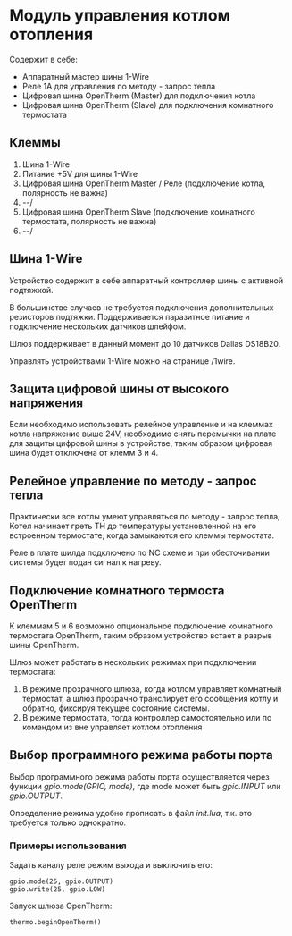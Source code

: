# Модуль управления котлом отопления

Содержит в себе:
* Аппаратный мастер шины 1-Wire
* Реле 1A для управления по методу - запрос тепла
* Цифровая шина OpenTherm (Master) для подключения котла
* Цифровая шина OpenTherm (Slave) для подключения комнатного термостата

## Клеммы
1) Шина 1-Wire
2) Питание +5V для шины 1-Wire
3) Цифровая шина OpenTherm Master / Реле (подключение котла, полярность не важна)
4) --/
5) Цифровая шина OpenTherm Slave (подключение комнатного термостата, полярность не важна)
6) --/

## Шина 1-Wire
Устройство содержит в себе аппаратный контроллер шины с активной подтяжкой. 

В большинстве случаев не требуется подключения дополнительных резисторов подтяжки.
Поддерживается паразитное питание и подключение нескольких датчиков шлейфом.

Шлюз поддерживает в данный момент до 10 датчиков Dallas DS18B20.

Управлять устройствами 1-Wire можно на странице /1wire.

## Защита цифровой шины от высокого напряжения
Если необходимо использовать релейное управление и на клеммах котла напряжение выше 24V, 
необходимо снять перемычки на плате для защиты цифровой шины в устройстве, таким образом цифровая шина будет отключена от клемм 3 и 4.

## Релейное управление по методу - запрос тепла
Практически все котлы умеют управляться по методу - запрос тепла, Котел начинает греть ТН до температуры установленной на его встроенном термостате, 
когда замыкаются его клеммы термостата.

Реле в плате шилда подключено по NC схеме и при обесточивании системы будет подан сигнал к нагреву.

## Подключение комнатного термоста OpenTherm
К клеммам 5 и 6 возможно опциональное подключение комнатного термостата OpenTherm, таким образом устройство встает в разрыв шины OpenTherm.

Шлюз может работать в нескольких режимах при подключении термостата:
1) В режиме прозрачного шлюза, когда котлом управляет комнатный термостат, а шлюз прозрачно транслирует его сообщения котлу и обратно, фиксируя текущее состояние системы.
3) В режиме термостата, тогда контроллер самостоятельно или по командом из вне управляет котлом отопления

## Выбор программного режима работы порта
Выбор программного режима работы порта осуществляется через функции *gpio.mode(GPIO, mode)*, где mode может быть *gpio.INPUT* или *gpio.OUTPUT*.

Определение режима удобно прописать в файл *init.lua*, т.к. это требуется только однократно.

### Примеры использования

Задать каналу реле режим выхода и выключить его:
```
gpio.mode(25, gpio.OUTPUT)
gpio.write(25, gpio.LOW)
```

Запуск шлюза OpenTherm:
```
thermo.beginOpenTherm()
```



